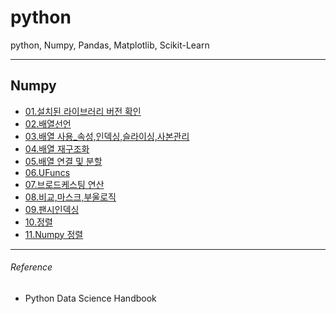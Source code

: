 # python
python, Numpy, Pandas, Matplotlib, Scikit-Learn
___
## Numpy
- [01.설치된 라이브러리 버전 확인](https://nbviewer.jupyter.org/github/JongseoLeeAI/python/blob/master/Numpy/01.%EC%84%A4%EC%B9%98%EB%90%9C%20%EB%9D%BC%EC%9D%B4%EB%B8%8C%EB%9F%AC%EB%A6%AC%20%EB%B2%84%EC%A0%84%20%ED%99%95%EC%9D%B8.ipynb)
- [02.배열선언](https://nbviewer.jupyter.org/github/JongseoLeeAI/python/blob/master/Numpy/02.%EB%B0%B0%EC%97%B4%20%EC%84%A0%EC%96%B8%28numpy.random.~%29.ipynb)
- [03.배열 사용_속성,인덱싱,슬라이싱,사본관리](https://nbviewer.jupyter.org/github/JongseoLeeAI/python/blob/master/Numpy/03.%EB%B0%B0%EC%97%B4%20%EC%82%AC%EC%9A%A9_%EC%86%8D%EC%84%B1%2C%EC%9D%B8%EB%8D%B1%EC%8B%B1%2C%EC%8A%AC%EB%9D%BC%EC%9D%B4%EC%8B%B1%2C%EC%82%AC%EB%B3%B8%EA%B4%80%EB%A6%AC.ipynb)
- [04.배열 재구조화](https://nbviewer.jupyter.org/github/JongseoLeeAI/python/blob/master/Numpy/04.%EB%B0%B0%EC%97%B4%20%EC%9E%AC%EA%B5%AC%EC%A1%B0%ED%99%94_Reshape.ipynb)
- [05.배열 연결 및 분할](https://nbviewer.jupyter.org/github/JongseoLeeAI/python/blob/master/Numpy/05.%EB%B0%B0%EC%97%B4%20%EC%97%B0%EA%B2%B0%20%EB%B0%8F%20%EB%B6%84%ED%95%A0_Concatenate%2CSplit.ipynb)
- [06.UFuncs](https://nbviewer.jupyter.org/github/JongseoLeeAI/python/blob/master/Numpy/06.UFuncs.ipynb)
- [07.브로드케스팅 연산](https://nbviewer.jupyter.org/github/JongseoLeeAI/python/blob/master/Numpy/07.%EB%B8%8C%EB%A1%9C%EB%93%9C%EC%BC%80%EC%8A%A4%ED%8C%85%28Broadcasting%29%20%EC%97%B0%EC%82%B0.ipynb)
- [08.비교,마스크,부울로직](https://nbviewer.jupyter.org/github/JongseoLeeAI/python/blob/master/Numpy/08.%20%EB%B9%84%EA%B5%90%2C%EB%A7%88%EC%8A%A4%ED%81%AC%2C%EB%B6%80%EC%9A%B8%EB%A1%9C%EC%A7%81.ipynb)
- [09.팬시인덱싱](https://nbviewer.jupyter.org/github/JongseoLeeAI/python/blob/master/Numpy/09.%ED%8C%AC%EC%8B%9C%EC%9D%B8%EB%8D%B1%EC%8B%B1.ipynb)
- [10.정렬](https://nbviewer.jupyter.org/github/JongseoLeeAI/python/blob/master/Numpy/10.%EC%A0%95%EB%A0%AC.ipynb)
- [11.Numpy 정렬](https://nbviewer.jupyter.org/github/JongseoLeeAI/python/blob/master/Numpy/11.Numpy%20%EC%A0%95%EB%A0%AC.ipynb)


___
###### Reference 
- Python Data Science Handbook
